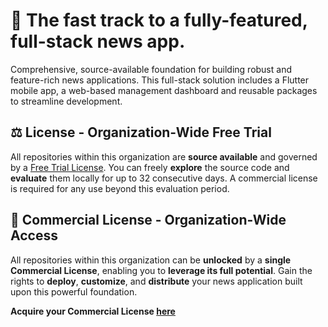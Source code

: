 # 🚀 The fast track to a fully-featured, full-stack news app.

Comprehensive, source-available foundation for building robust and feature-rich news applications. This full-stack solution includes a Flutter mobile app, a web-based management dashboard and reusable packages to streamline development.

## ⚖️ License - Organization-Wide Free Trial

All repositories within this organization are **source available** and governed by a [Free Trial License](https://polyformproject.org/licenses/free-trial/1.0.0/). You can freely **explore** the source code and **evaluate** them locally for up to 32 consecutive days. A commercial license is required for any use beyond this evaluation period.

## 💼 Commercial License - Organization-Wide Access

All repositories within this organization can be **unlocked** by a **single Commercial License**, enabling you to **leverage its full potential**.  Gain the rights to **deploy**, **customize**, and **distribute** your news application built upon this powerful foundation.

**Acquire your Commercial License [here]()**
